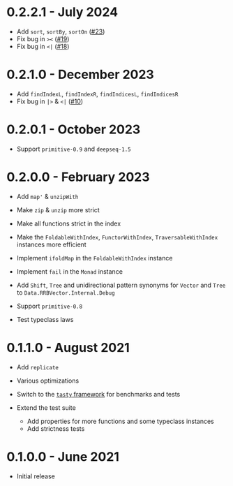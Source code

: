 # 0.2.2.1 - July 2024

* Add `sort`, `sortBy`, `sortOn` ([#23](https://github.com/konsumlamm/rrb-vector/pull/23))
* Fix bug in `><` ([#19](https://github.com/konsumlamm/rrb-vector/pull/19))
* Fix bug in `<|` ([#18](https://github.com/konsumlamm/rrb-vector/pull/18))

# 0.2.1.0 - December 2023

* Add `findIndexL`, `findIndexR`, `findIndicesL`, `findIndicesR`
* Fix bug in `|>` & `<|` ([#10](https://github.com/konsumlamm/rrb-vector/issues/10))

# 0.2.0.1 - October 2023

* Support `primitive-0.9` and `deepseq-1.5`

# 0.2.0.0 - February 2023

* Add `map'` & `unzipWith`
* Make `zip` & `unzip` more strict
* Make all functions strict in the index
* Make the `FoldableWithIndex`, `FunctorWithIndex`, `TraversableWithIndex` instances more efficient
* Implement `ifoldMap` in the `FoldableWithIndex` instance
* Implement `fail` in the `Monad` instance
* Add `Shift`, `Tree` and unidirectional pattern synonyms for `Vector` and `Tree` to `Data.RRBVector.Internal.Debug`
* Support `primitive-0.8`

* Test typeclass laws

# 0.1.1.0 - August 2021

* Add `replicate`
* Various optimizations

* Switch to the [`tasty` framework](https://hackage.haskell.org/package/tasty) for benchmarks and tests
* Extend the test suite
  - Add properties for more functions and some typeclass instances
  - Add strictness tests

# 0.1.0.0 - June 2021

* Initial release
